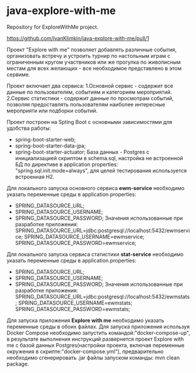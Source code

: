 # java-explore-with-me

Repository for ExploreWithMe project.

https://github.com/IvanKlimkin/java-explore-with-me/pull/1

Проект "Explore with me" позволяет добавлять различные события, организовать встречу и устроить турнир по настольным
играм с ограниченным кругом участвников или же прогулка по живописным местам для всех желающих - все необходимое 
представлено в этом сервиме.

Проект включает два сервиса:
1.Основной сервис - содержит все данные по пользователям, событиям и категориям мероприятий.
2.Сервис статистики - содержит данные по просмотрам событий, позволяя предоставлять пользователям наиболее интересные 
мероприяти или подборки событий.

Проект построен на Spting Boot с основными зависимостями для удобства работы:
- spring-boot-starter-web;
- spring-boot-starter-data-jpa;
- spring-boot-starter-actuator;
База данных - Postgres с инициализацией скриптом в schema.sql, настройка не встроенной БД по директиве в application 
properties: "spring.sql.init.mode=always", для целей тестирования используется встроенная H2.

Для локального запуска основного сервиса **ewm-service** необходимо указать переменные среды в application.properties:
- SPRING_DATASOURCE_URL;
- SPRING_DATASOURCE_USERNAME;
- SPRING_DATASOURCE_PASSWORD;
Значения использованные при разработке приложения:
SPRING_DATASOURCE_URL=jdbc:postgresql://localhost:5432/ewmservice;
SPRING_DATASOURCE_USERNAME=ewmservice;
SPRING_DATASOURCE_PASSWORD=ewmservice;

Для локального запуска сервиса статистики **stat-service** необходимо указать переменные среды в application.properties:
- SPRING_DATASOURCE_URL;
- SPRING_DATASOURCE_USERNAME;
- SPRING_DATASOURCE_PASSWORD;
  Значения использованные при разработке приложения:
  SPRING_DATASOURCE_URL=jdbc:postgresql://localhost:5432/ewmstats;
  SPRING_DATASOURCE_USERNAME=ewmstats;
  SPRING_DATASOURCE_PASSWORD=ewmstats;

Для запуска приложения **Explore with me** необходимо указать переменные среды в обоих файлах.
Для запуска приложения используя Docker Compose необходимо запустить командой:"docker-compose-up", в результате 
выполнения инструкций развернется проект Explore with me с базой данных Postgres(настройки проекта, включая переменные 
окружения в скрипте:"docker-compose.yml"), предварительно необходимо сгенерировать .jar файлы запуском команды: mvn
clean package.

